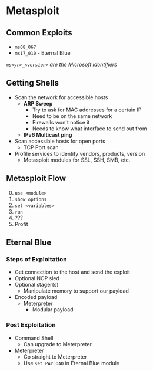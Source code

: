 # Metasploit

## Common Exploits
- `ms08_067`
- `ms17_010` - Eternal Blue

*`ms<yr>_<version>` are the Microsoft identifiers*

## Getting Shells
- Scan the network for accessible hosts
  - **ARP Sweep**
    - Try to ask for MAC addresses for a certain IP
    - Need to be on the same network
    - Firewalls won't notice it
    - Needs to know what interface to send out from
  - **IPv6 Multicast ping**
- Scan accessible hosts for open ports
  - TCP Port scan
- Profile services to identify vendors, products, version
  - Metasploit modules for SSL, SSH, SMB, etc.

## Metasploit Flow

0. `use <module>`
1. `show options`
2. `set <variables>`
3. `run`
4. ???
5. Profit

## Eternal Blue

### Steps of Exploitation
- Get connection to the host and send the exploit
- Optional NOP sled
- Optional stager(s)
  - Manipulate memory to support our payload
- Encoded payload
  - Meterpreter
    - Modular payload

### Post Exploitation
- Command Shell
  - Can upgrade to Meterpreter
- Meterpreter
  - Go straight to Meterpreter
  - Use `set PAYLOAD` in Eternal Blue module
